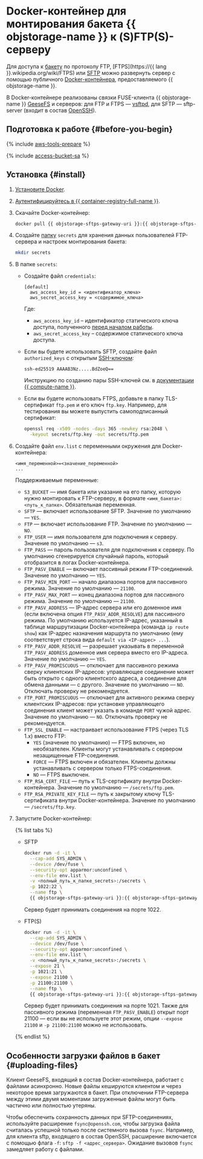 # Docker-контейнер для монтирования бакета {{ objstorage-name }} к (S)FTP(S)-серверу

Для доступа к [бакету](../concepts/bucket.md) по протоколу FTP, [FTPS](https://{{ lang }}.wikipedia.org/wiki/FTPS) или [SFTP](https://ru.wikipedia.org/wiki/SFTP) можно развернуть сервер с помощью публичного [Docker-контейнера](/blog/posts/2022/03/docker-containers), предоставляемого {{ objstorage-name }}.

В Docker-контейнере реализованы связки FUSE-клиента {{ objstorage-name }} [GeeseFS](geesefs.md) и серверов: для FTP и FTPS — [vsftpd](https://security.appspot.com/vsftpd.html), для SFTP — sftp-server (входит в состав [OpenSSH](https://www.openssh.com/)).

## Подготовка к работе {#before-you-begin}

{% include [aws-tools-prepare](../../_includes/aws-tools/aws-tools-prepare.md) %}

{% include [access-bucket-sa](../../_includes/storage/access-bucket-sa.md) %}

## Установка {#install}

1. [Установите Docker](https://docs.docker.com/get-docker/).
1. [Аутентифицируйтесь в {{ container-registry-full-name }}](../../container-registry/operations/authentication.md).
1. Скачайте Docker-контейнер:

   ```bash
   docker pull {{ objstorage-sftps-gateway-uri }}:{{ objstorage-sftps-gateway-version }}
   ```

1. Создайте [папку](../concepts/object.md#folder) `secrets` для хранения данных пользователей FTP-сервера и настроек монтирования бакета:

   ```bash
   mkdir secrets
   ```

1. В папке `secrets`:
   * Создайте файл `credentials`:

     ```text
     [default]
       aws_access_key_id = <идентификатор_ключа>
       aws_secret_access_key = <содержимое_ключа>
     ```

     Где:
     * `aws_access_key_id` – идентификатор статического ключа доступа, полученного [перед началом работы](#before-you-begin).
     * `aws_secret_access_key` – содержимое статического ключа доступа.
   * Если вы будете использовать SFTP, создайте файл `authorized_keys` с открытым [SSH-ключом](../../glossary/ssh-keygen.md):

     ```text
     ssh-ed25519 AAAAB3Nz.....BdZoeQ==
     ```


     Инструкцию по созданию пары SSH-ключей см. в [документации {{ compute-name }}](../../compute/operations/vm-connect/ssh.md#creating-ssh-keys).


   * Если вы будете использовать FTPS, добавьте в папку TLS-сертификат `ftp.pem` и его ключ `ftp.key`. Например, для тестирования вы можете выпустить самоподписанный сертификат:

     ```bash
     openssl req -x509 -nodes -days 365 -newkey rsa:2048 \
       -keyout secrets/ftp.key -out secrets/ftp.pem
     ```

1. Создайте файл `env.list` с переменными окружения для Docker-контейнера:

   ```text
   <имя_переменной>=<значение_переменной>
   ...
   ```

   Поддерживаемые переменные:
   * `S3_BUCKET` — имя бакета или указание на его папку, которую нужно монтировать к FTP-серверу, в формате `<имя_бакета>:<путь_к_папке>`. Обязательная переменная.
   * `SFTP` — включает использование SFTP. Значение по умолчанию — `YES`.
   * `FTP` — включает использование FTP. Значение по умолчанию — `NO`.
   * `FTP_USER` — имя пользователя для подключения к серверу. Значение по умолчанию — `s3`.
   * `FTP_PASS` — пароль пользователя для подключения к серверу. По умолчанию сгенерируется случайный пароль, который отобразится в логах Docker-контейнера.
   * `FTP_PASV_ENABLE` — включает пассивный режим FTP-соединений. Значение по умолчанию — `YES`.
   * `FTP_PASV_MIN_PORT` — начало диапазона портов для пассивного режима. Значение по умолчанию — `21100`.
   * `FTP_PASV_MAX_PORT` — конец диапазона портов для пассивного режима. Значение по умолчанию — `21100`.
   * `FTP_PASV_ADDRESS` — IP-адрес сервера или его доменное имя (если включена опция `FTP_PASV_ADDR_RESOLVE`) для пассивного режима. По умолчанию используется IP-адрес, указанный в таблице маршрутизации Docker-контейнера (команда `ip route show`) как IP-адрес назначения маршрута по умолчанию (ему соответствует строка вида `default via <IP-адрес> ...`).
   * `FTP_PASV_ADDR_RESOLVE` — разрешает указывать в переменной `FTP_PASV_ADDRESS` доменное имя сервера вместо его IP-адреса. Значение по умолчанию — `YES`.
   * `FTP_PASV_PROMISCUOUS` — отключает для пассивного режима сверку клиентских IP-адресов: управляющее соединение может быть открыто с одного клиентского адреса, а соединение для обмена данными — с другого. Значение по умолчанию — `NO`. Отключать проверку не рекомендуется.
   * `FTP_PORT_PROMISCUOUS` — отключает для активного режима сверку клиентских IP-адресов: при установке управляющего соединения клиент может указать в команде `PORT` чужой адрес. Значение по умолчанию — `NO`. Отключать проверку не рекомендуется.
   * `FTP_SSL_ENABLE` — настраивает использование FTPS (через TLS 1.x) вместо FTP:
     * `YES` (значение по умолчанию) — FTPS включен, но необязателен. Клиенты могут устанавливать с сервером незащищенные FTP-соединения.
     * `FORCE` — FTPS включен и обязателен. Клиенты должны устанавливать с сервером только FTPS-соединения.
     * `NO` — FTPS выключен.
   * `FTP_RSA_CERT_FILE` — путь к TLS-сертификату внутри Docker-контейнера. Значение по умолчанию — `/secrets/ftp.pem`.
   * `FTP_RSA_PRIVATE_KEY_FILE` — путь к закрытому ключу TLS-сертификата внутри Docker-контейнера. Значение по умолчанию — `/secrets/ftp.key`.
1. Запустите Docker-контейнер:

   {% list tabs %}

   - SFTP

     ```bash
     docker run -d -it \
       --cap-add SYS_ADMIN \
       --device /dev/fuse \
       --security-opt apparmor:unconfined \
       --env-file env.list \
       -v <полный_путь_к_папке_secrets>:/secrets \
       -p 1022:22 \
       --name ftp \
       {{ objstorage-sftps-gateway-uri }}:{{ objstorage-sftps-gateway-version }}
     ```

     Сервер будет принимать соединения на порте 1022.

   - FTP(S)

     ```bash
     docker run -d -it \
       --cap-add SYS_ADMIN \
       --device /dev/fuse \
       --security-opt apparmor:unconfined \
       --env-file env.list \
       -v <полный_путь_к_папке_secrets>:/secrets \
       --expose 21 \
       -p 1021:21 \
       --expose 21100 \
       -p 21100:21100 \
       --name ftp \
       {{ objstorage-sftps-gateway-uri }}:{{ objstorage-sftps-gateway-version }}
     ```

     Сервер будет принимать соединения на порте 1021. Также для пассивного режима (переменная `FTP_PASV_ENABLE`) открыт порт 21100 — если вы не используете этот режим, опции `--expose 21100` и `-p 21100:21100` можно не использовать.

   {% endlist %}

## Особенности загрузки файлов в бакет {#uploading-files}

Клиент GeeseFS, входящий в состав Docker-контейнера, работает с файлами асинхронно. Новые файлы кешируются клиентом и через некоторое время загружаются в бакет. При отключении FTP-сервера между этими двумя моментами загруженные файлы могут быть частично или полностью утеряны.

Чтобы обеспечить сохранность данных при SFTP-соединениях, используйте расширение `fsync@openssh.com`, чтобы загрузка файла считалась успешной только после системного вызова `fsync`. Например, для клиента sftp, входящего в состав OpenSSH, расширение включается с помощью флага `-f`: `sftp -f <адрес_сервера>`. Ожидание вызовов `fsync` замедляет работу с файлами.

